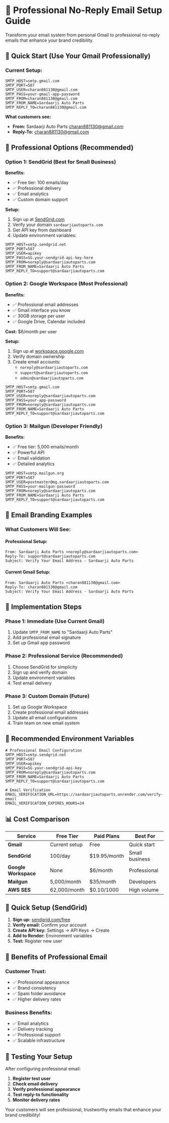 # 📧 Professional No-Reply Email Setup Guide

Transform your email system from personal Gmail to professional no-reply emails that enhance your brand credibility.

## 🎯 Quick Start (Use Your Gmail Professionally)

### Current Setup:
```env
SMTP_HOST=smtp.gmail.com
SMTP_PORT=587
SMTP_USER=charan881130@gmail.com
SMTP_PASS=your-gmail-app-password
SMTP_FROM=charan881130@gmail.com
SMTP_FROM_NAME=Sardaarji Auto Parts
SMTP_REPLY_TO=charan881130@gmail.com
```

**What customers see:**
- **From:** Sardaarji Auto Parts <charan881130@gmail.com>
- **Reply-To:** charan881130@gmail.com

## 🚀 Professional Options (Recommended)

### Option 1: SendGrid (Best for Small Business)

**Benefits:**
- ✅ Free tier: 100 emails/day
- ✅ Professional delivery
- ✅ Email analytics
- ✅ Custom domain support

**Setup:**
1. Sign up at [SendGrid.com](https://sendgrid.com)
2. Verify your domain `sardaarjiautoparts.com`
3. Get API key from dashboard
4. Update environment variables:

```env
SMTP_HOST=smtp.sendgrid.net
SMTP_PORT=587
SMTP_USER=apikey
SMTP_PASS=SG.your-sendgrid-api-key-here
SMTP_FROM=noreply@sardaarjiautoparts.com
SMTP_FROM_NAME=Sardaarji Auto Parts
SMTP_REPLY_TO=support@sardaarjiautoparts.com
```

### Option 2: Google Workspace (Most Professional)

**Benefits:**
- ✅ Professional email addresses
- ✅ Gmail interface you know
- ✅ 30GB storage per user
- ✅ Google Drive, Calendar included

**Cost:** $6/month per user

**Setup:**
1. Sign up at [workspace.google.com](https://workspace.google.com)
2. Verify domain ownership
3. Create email accounts:
   - `noreply@sardaarjiautoparts.com`
   - `support@sardaarjiautoparts.com`
   - `admin@sardaarjiautoparts.com`

```env
SMTP_HOST=smtp.gmail.com
SMTP_PORT=587
SMTP_USER=noreply@sardaarjiautoparts.com
SMTP_PASS=your-app-password
SMTP_FROM=noreply@sardaarjiautoparts.com
SMTP_FROM_NAME=Sardaarji Auto Parts
SMTP_REPLY_TO=support@sardaarjiautoparts.com
```

### Option 3: Mailgun (Developer Friendly)

**Benefits:**
- ✅ Free tier: 5,000 emails/month
- ✅ Powerful API
- ✅ Email validation
- ✅ Detailed analytics

```env
SMTP_HOST=smtp.mailgun.org
SMTP_PORT=587
SMTP_USER=postmaster@mg.sardaarjiautoparts.com
SMTP_PASS=your-mailgun-password
SMTP_FROM=noreply@sardaarjiautoparts.com
SMTP_FROM_NAME=Sardaarji Auto Parts
SMTP_REPLY_TO=support@sardaarjiautoparts.com
```

## 🎨 Email Branding Examples

### What Customers Will See:

#### Professional Setup:
```
From: Sardaarji Auto Parts <noreply@sardaarjiautoparts.com>
Reply-To: support@sardaarjiautoparts.com
Subject: Verify Your Email Address - Sardaarji Auto Parts
```

#### Current Gmail Setup:
```
From: Sardaarji Auto Parts <charan881130@gmail.com>
Reply-To: charan881130@gmail.com
Subject: Verify Your Email Address - Sardaarji Auto Parts
```

## 🔧 Implementation Steps

### Phase 1: Immediate (Use Current Gmail)
1. Update `SMTP_FROM_NAME` to "Sardaarji Auto Parts"
2. Add professional email signature
3. Set up Gmail app password

### Phase 2: Professional Service (Recommended)
1. Choose SendGrid for simplicity
2. Sign up and verify domain
3. Update environment variables
4. Test email delivery

### Phase 3: Custom Domain (Future)
1. Set up Google Workspace
2. Create professional email addresses
3. Update all email configurations
4. Train team on new email system

## 🎯 Recommended Environment Variables

```env
# Professional Email Configuration
SMTP_HOST=smtp.sendgrid.net
SMTP_PORT=587
SMTP_USER=apikey
SMTP_PASS=SG.your-sendgrid-api-key
SMTP_FROM=noreply@sardaarjiautoparts.com
SMTP_FROM_NAME=Sardaarji Auto Parts
SMTP_REPLY_TO=support@sardaarjiautoparts.com

# Email Verification
EMAIL_VERIFICATION_URL=https://sardaarjiautoparts.onrender.com/verify-email
EMAIL_VERIFICATION_EXPIRES_HOURS=24
```

## 📊 Cost Comparison

| Service | Free Tier | Paid Plans | Best For |
|---------|-----------|------------|----------|
| **Gmail** | Current setup | Free | Quick start |
| **SendGrid** | 100/day | $19.95/month | Small business |
| **Google Workspace** | None | $6/month | Professional |
| **Mailgun** | 5,000/month | $35/month | Developers |
| **AWS SES** | 62,000/month | $0.10/1000 | High volume |

## 🚀 Quick Setup (SendGrid)

1. **Sign up:** [sendgrid.com/free](https://sendgrid.com/free)
2. **Verify email:** Confirm your account
3. **Create API key:** Settings → API Keys → Create
4. **Add to Render:** Environment variables
5. **Test:** Register new user

## 🎯 Benefits of Professional Email

### Customer Trust:
- ✅ Professional appearance
- ✅ Brand consistency
- ✅ Spam folder avoidance
- ✅ Higher delivery rates

### Business Benefits:
- ✅ Email analytics
- ✅ Delivery tracking
- ✅ Professional support
- ✅ Scalable infrastructure

## 🔧 Testing Your Setup

After configuring professional email:

1. **Register test user**
2. **Check email delivery**
3. **Verify professional appearance**
4. **Test reply-to functionality**
5. **Monitor delivery rates**

Your customers will see professional, trustworthy emails that enhance your brand credibility!
